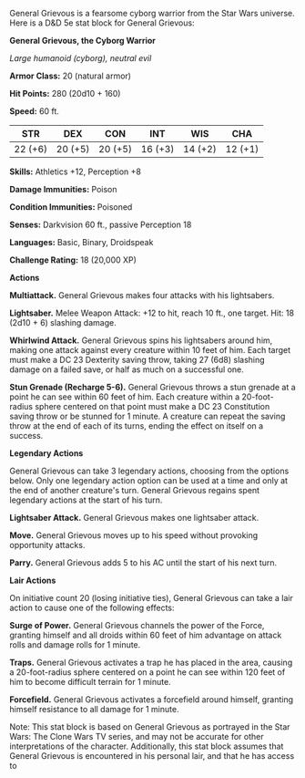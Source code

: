 General Grievous is a fearsome cyborg warrior from the Star Wars universe. Here is a D&D 5e stat block for General Grievous:

**General Grievous, the Cyborg Warrior**

_Large humanoid (cyborg), neutral evil_

**Armor Class:** 20 (natural armor)

**Hit Points:** 280 (20d10 + 160)

**Speed:** 60 ft.

|STR|DEX|CON|INT|WIS|CHA|
|:-:|:-:|:-:|:-:|:-:|:-:|
|22 (+6)|20 (+5)|20 (+5)|16 (+3)|14 (+2)|12 (+1)|

**Skills:** Athletics +12, Perception +8

**Damage Immunities:** Poison

**Condition Immunities:** Poisoned

**Senses:** Darkvision 60 ft., passive Perception 18

**Languages:** Basic, Binary, Droidspeak

**Challenge Rating:** 18 (20,000 XP)

**Actions**

**Multiattack.** General Grievous makes four attacks with his lightsabers.

**Lightsaber.** Melee Weapon Attack: +12 to hit, reach 10 ft., one target. Hit: 18 (2d10 + 6) slashing damage.

**Whirlwind Attack.** General Grievous spins his lightsabers around him, making one attack against every creature within 10 feet of him. Each target must make a DC 23 Dexterity saving throw, taking 27 (6d8) slashing damage on a failed save, or half as much on a successful one.

**Stun Grenade (Recharge 5-6).** General Grievous throws a stun grenade at a point he can see within 60 feet of him. Each creature within a 20-foot-radius sphere centered on that point must make a DC 23 Constitution saving throw or be stunned for 1 minute. A creature can repeat the saving throw at the end of each of its turns, ending the effect on itself on a success.

**Legendary Actions**

General Grievous can take 3 legendary actions, choosing from the options below. Only one legendary action option can be used at a time and only at the end of another creature's turn. General Grievous regains spent legendary actions at the start of his turn.

**Lightsaber Attack.** General Grievous makes one lightsaber attack.

**Move.** General Grievous moves up to his speed without provoking opportunity attacks.

**Parry.** General Grievous adds 5 to his AC until the start of his next turn.

**Lair Actions**

On initiative count 20 (losing initiative ties), General Grievous can take a lair action to cause one of the following effects:

**Surge of Power.** General Grievous channels the power of the Force, granting himself and all droids within 60 feet of him advantage on attack rolls and damage rolls for 1 minute.

**Traps.** General Grievous activates a trap he has placed in the area, causing a 20-foot-radius sphere centered on a point he can see within 120 feet of him to become difficult terrain for 1 minute.

**Forcefield.** General Grievous activates a forcefield around himself, granting himself resistance to all damage for 1 minute.

Note: This stat block is based on General Grievous as portrayed in the Star Wars: The Clone Wars TV series, and may not be accurate for other interpretations of the character. Additionally, this stat block assumes that General Grievous is encountered in his personal lair, and that he has access to